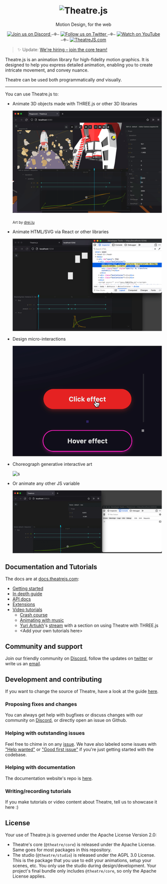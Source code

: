 <h1 align="center">
  <img src="https://docs.theatrejs.com/public/theatrejs-logo-black.svg" alt="Theatre.js" width="200">
</h1>
<p align="center">Motion Design, for the web</p>
<p align="center">
 <a href="https://discord.gg/Tku4CJKf4B">
   <img src="https://img.shields.io/discord/870988717190426644?label=Discord" alt="Join us on Discord">
 </a> ⎯◈⎯
 <a href="https://twitter.com/theatre_js">
  <img src="https://img.shields.io/twitter/follow/theatre_js?style=social" alt="Follow us on Twitter">
 </a> ⎯◈⎯
 <a href="https://www.youtube.com/channel/UCsp9XOCs8v2twyq5kMLzS2Q">
  <img src="https://img.shields.io/youtube/channel/views/UCsp9XOCs8v2twyq5kMLzS2Q?label=TheatreJS&style=social" alt="Watch on YouTube">
 </a> ⎯◈⎯
 <a href="https://theatrejs.com">
  <img src="https://docs.theatrejs.com/public/theatrejs-logo-black.svg" alt="TheatreJS" width="70">.com
 </a>
</p>

> ✨ Update: [We're hiring – join the core team!](https://join.theatrejs.com/)

Theatre.js is an animation library for high-fidelity motion graphics. It is
designed to help you express detailed animation, enabling you to create
intricate movement, and convey nuance.

Theatre can be used both programmatically _and_ visually.

---

You can use Theatre.js to:

- Animate 3D objects made with THREE.js or other 3D libraries

  ![s](https://raw.githubusercontent.com/AriaMinaei/theatre-docs/main/docs/.vuepress/public/preview-3d-short.gif)

  <sub>Art by
  [drei.lu](https://sketchfab.com/models/91964c1ce1a34c3985b6257441efa500)</sub>

- Animate HTML/SVG via React or other libraries

  ![s](https://raw.githubusercontent.com/AriaMinaei/theatre-docs/main/docs/.vuepress/public/preview-dom.gif)

- Design micro-interactions

  ![s](https://raw.githubusercontent.com/AriaMinaei/theatre-docs/main/docs/.vuepress/public/preview-micro-interaction.gif)

- Choreograph generative interactive art

  ![s](https://raw.githubusercontent.com/AriaMinaei/theatre-docs/main/docs/.vuepress/public/preview-generative.gif)

- Or animate any other JS variable

  ![s](https://raw.githubusercontent.com/AriaMinaei/theatre-docs/main/docs/.vuepress/public/preview-console.gif)

## Documentation and Tutorials

The docs are at [docs.theatrejs.com](https://docs.theatrejs.com):

- [Getting started](https://docs.theatrejs.com/getting-started/)
- [In depth guide](https://docs.theatrejs.com/in-depth/)
- [API docs](https://docs.theatrejs.com/api/)
- [Extensions](https://docs.theatrejs.com/extensions/)
- [Video tutorials](https://www.youtube.com/channel/UCsp9XOCs8v2twyq5kMLzS2Q)
  - [Crash course](https://www.youtube.com/watch?v=icR9EIS1q34)
  - [Animating with music](https://www.youtube.com/watch?v=QoS4gMxwq_4)
  - [Yuri Artiukh](https://twitter.com/akella)'s
    [stream](https://youtu.be/qmRqgFbNprM?t=3462) with a section on using
    Theatre with THREE.js
  - \<Add your own tutorials here\>

## Community and support

Join our friendly community on [Discord](https://discord.gg/bm9f8F9Y9N), follow
the updates on [twitter](https://twitter.com/AriaMinaei) or write us an
[email](mailto:hello@theatrejs.com).

## Development and contributing

If you want to change the source of Theatre, have a look at the guide
[here](./CONTRIBUTING.md).

### Proposing fixes and changes

You can always get help with bugfixes or discuss changes with our community on
[Discord](https://discord.gg/bm9f8F9Y9N), or directly open an issue on Github.

### Helping with outstanding issues

Feel free to chime in on any
[issue](https://github.com/AriaMinaei/theatre/issues). We have also labeled some
issues with
["Help wanted"](https://github.com/AriaMinaei/theatre/issues?q=is%3Aissue+is%3Aopen+sort%3Aupdated-desc+label%3A%22help+wanted%22)
or
["Good first issue"](https://github.com/AriaMinaei/theatre/issues?q=is%3Aissue+is%3Aopen+sort%3Aupdated-desc+label%3A%22good+first+issue%22)
if you're just getting started with the codebase.

### Helping with documentation

The documentation website's repo is
[here](https://github.com/ariaminaei/theatre-docs/).

### Writing/recording tutorials

If you make tutorials or video content about Theatre, tell us to showcase it
here :)

## License

Your use of Theatre.js is governed under the Apache License Version 2.0:

- Theatre's core (`@theatre/core`) is released under the Apache License. Same
  goes for most packages in this repository.
- The studio (`@theatre/studio`) is released under the AGPL 3.0 License. This is
  the package that you use to edit your animations, setup your scenes, etc. You
  only use the studio during design/development. Your project's final bundle
  only includes `@theatre/core`, so only the Apache License applies.
